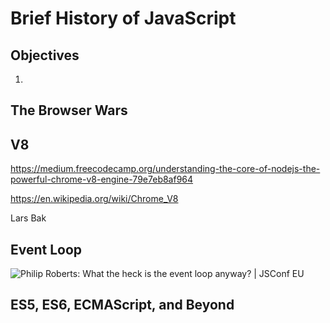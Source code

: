 # Brief History of JavaScript

## Objectives

1.

## The Browser Wars

## V8

https://medium.freecodecamp.org/understanding-the-core-of-nodejs-the-powerful-chrome-v8-engine-79e7eb8af964

https://en.wikipedia.org/wiki/Chrome_V8

Lars Bak


## Event Loop

![Philip Roberts: What the heck is the event loop anyway? | JSConf EU](https://www.youtube.com/watch?v=8aGhZQkoFbQ&t=9s)

## ES5, ES6, ECMAScript, and Beyond
